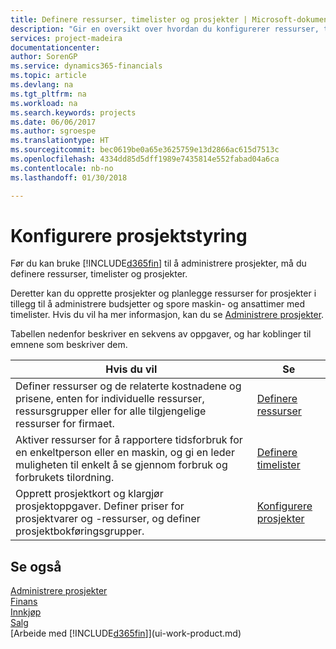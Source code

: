 ```yaml
---
title: Definere ressurser, timelister og prosjekter | Microsoft-dokumentasjon
description: "Gir en oversikt over hvordan du konfigurerer ressurser, timelister og jobber for å administrere prosjekter."
services: project-madeira
documentationcenter: 
author: SorenGP
ms.service: dynamics365-financials
ms.topic: article
ms.devlang: na
ms.tgt_pltfrm: na
ms.workload: na
ms.search.keywords: projects
ms.date: 06/06/2017
ms.author: sgroespe
ms.translationtype: HT
ms.sourcegitcommit: bec0619be0a65e3625759e13d2866ac615d7513c
ms.openlocfilehash: 4334dd85d5dff1989e7435814e552fabad04a6ca
ms.contentlocale: nb-no
ms.lasthandoff: 01/30/2018

---
```

# <a name="setting-up-project-management"></a>Konfigurere prosjektstyring
Før du kan bruke [!INCLUDE[d365fin](includes/d365fin_md.md)] til å administrere prosjekter, må du definere ressurser, timelister og prosjekter.

Deretter kan du opprette prosjekter og planlegge ressurser for prosjekter i tillegg til å administrere budsjetter og spore maskin- og ansattimer med timelister. Hvis du vil ha mer informasjon, kan du se [Administrere prosjekter](projects-manage-projects.md).  

Tabellen nedenfor beskriver en sekvens av oppgaver, og har koblinger til emnene som beskriver dem.

| Hvis du vil | Se |
| --- | --- |
| Definer ressurser og de relaterte kostnadene og prisene, enten for individuelle ressurser, ressursgrupper eller for alle tilgjengelige ressurser for firmaet. |[Definere ressurser](projects-how-setup-resources.md) |
| Aktiver ressurser for å rapportere tidsforbruk for en enkeltperson eller en maskin, og gi en leder muligheten til enkelt å se gjennom forbruk og forbrukets tilordning. |[Definere timelister](projects-how-setup-time-sheets.md) |
| Opprett prosjektkort og klargjør prosjektoppgaver. Definer priser for prosjektvarer og -ressurser, og definer prosjektbokføringsgrupper. |[Konfigurere prosjekter](projects-how-setup-jobs.md) |

## <a name="see-also"></a>Se også
[Administrere prosjekter](projects-manage-projects.md)  
[Finans](finance.md)  
[Innkjøp](purchasing-manage-purchasing.md)         
[Salg](sales-manage-sales.md)     
[Arbeide med [!INCLUDE[d365fin](includes/d365fin_md.md)]](ui-work-product.md)  

